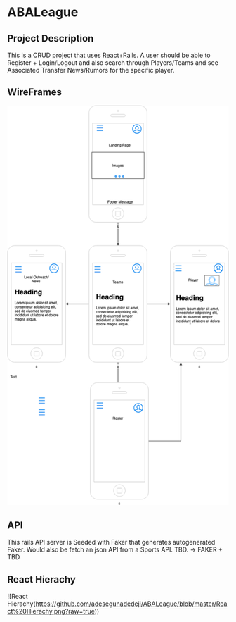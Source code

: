 # ABALeague
 ## Project Description
 This is a CRUD project that uses React+Rails. A user should be able to Register + Login/Logout and also search through Players/Teams and see Associated Transfer News/Rumors for the specific player.

 ## WireFrames
 ![Wireframe Mobile](https://github.com/adesegunadedeji/ABALeague/blob/master/WireframesDiagram.png?raw=true)
 ## API
 This rails  API server is Seeded with Faker that generates autogenerated Faker. Would also be fetch an json API from a Sports API. TBD.
 -> FAKER + TBD

## React Hierachy
 ![React Hierachy(https://github.com/adesegunadedeji/ABALeague/blob/master/React%20Hierachy.png?raw=true))
